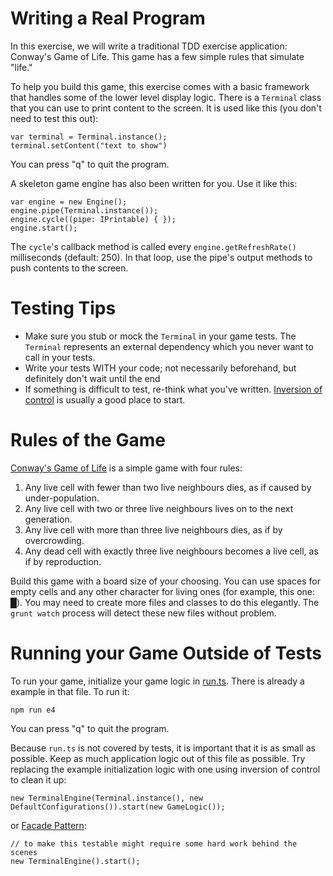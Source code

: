 # Writing a Real Program

In this exercise, we will write a traditional TDD exercise application: Conway's Game of Life. This game has a few simple
rules that simulate "life." 

To help you build this game, this exercise comes with a basic framework that handles some of the lower level display logic.
There is a `Terminal` class that you can use to print content to the screen. It is used like this (you don't need to test 
this out):

    var terminal = Terminal.instance();
    terminal.setContent("text to show")

You can press "q" to quit the program.

A skeleton game engine has also been written for you. Use it like this:

    var engine = new Engine();
    engine.pipe(Terminal.instance());
    engine.cycle((pipe: IPrintable) { });
    engine.start();

    
The `cycle`'s callback method is called every `engine.getRefreshRate()` milliseconds (default: 250). In that loop, use 
the pipe's output methods to push contents to the screen. 

# Testing Tips

* Make sure you stub or mock the `Terminal` in your game tests. The `Terminal` represents an external dependency which
you never want to call in your tests.
* Write your tests WITH your code; not necessarily beforehand, but definitely don't wait until the end
* If something is difficult to test, re-think what you've written. 
[Inversion of control](http://stackoverflow.com/questions/3058/what-is-inversion-of-control) is usually a good place to
start.

# Rules of the Game

[Conway's Game of Life](http://en.wikipedia.org/wiki/Conway%27s_Game_of_Life) is a simple game with four rules:

1. Any live cell with fewer than two live neighbours dies, as if caused by under-population.
2. Any live cell with two or three live neighbours lives on to the next generation.
3. Any live cell with more than three live neighbours dies, as if by overcrowding.
4. Any dead cell with exactly three live neighbours becomes a live cell, as if by reproduction.

Build this game with a board size of your choosing. You can use spaces for empty cells and any other character for 
living ones (for example, this one: █). You may need to create more files and classes to do this elegantly. The 
`grunt watch` process will detect these new files without problem.

# Running your Game Outside of Tests

To run your game, initialize your game logic in [run.ts](./run.ts). There is already a example in that file. To run it:

    npm run e4

You can press "q" to quit the program.

Because `run.ts` is not covered by tests, it is important that it is as small as possible. Keep as much application logic
out of this file as possible. Try replacing the example initialization logic with one using inversion of control
to clean it up:

    new TerminalEngine(Terminal.instance(), new DefaultConfigurations()).start(new GameLogic());
    
or [Facade Pattern](http://en.wikipedia.org/wiki/Facade_pattern): 

    // to make this testable might require some hard work behind the scenes
    new TerminalEngine().start();
    
